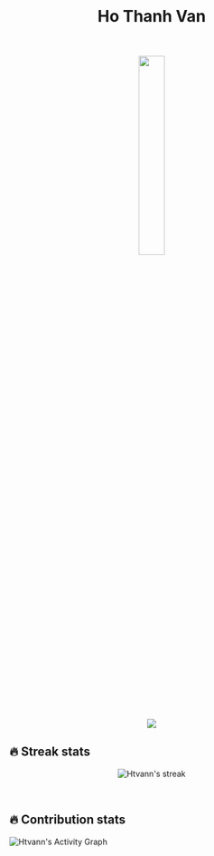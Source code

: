 <div id="header" align="center">
<br>
  <h1>Ho Thanh Van</h1>
  <br>
  <br>
 
  <img src="https://instagram .fsgn4-1.fna.fbcdn.net/v/t51.2885-15/329258860_1256515115211085_2656177982001651460_n.jpg?stp=dst-jpg_e35_p1080x1080&_nc_ht=instagram.fsgn4-1.fna.fbcdn.net&_nc_cat=101&_nc_ohc=0J6xnQEHDxYAX_46S9Q&edm=ACWDqb8BAAAA&ccb=7-5&ig_cache_key=MzAzMzczMTg3MDAxMDE4MjQxNQ%3D%3D.2-ccb7-5&oh=00_AfCjxH3mhJO1kt2HPM_YzpIuZ6iAQfNX6PMHQS-Ypn8c4w&oe=63F1A0F9&_nc_sid=1527a3" width="30%" />
 
<div align="center">
  <a href="https://open.spotify.com/user/6s6pbtefezpookh8gwnkko15v">
    <img src="https://readme-spotify-tingz.vercel.app/api/now-playing">
  </a>
</div>
</div>

## 🔥 Streak stats

<p align="center">
    <img title="🔥 Get streak stats for your profile at git.io/streak-stats" alt="Htvann's streak" src="https://github-readme-streak-stats.herokuapp.com/?user=Htvann&theme=monokai-metallian&hide_border=true"/>
</p>
<br>


## 🔥 Contribution stats
<img alt="Htvann's Activity Graph" src="https://denvercoder1-activity-graph.herokuapp.com/graph/?username=Htvann&bg_color=1F222E&color=F8D866&line=F85D7F&point=FFFFFF&hide_border=true" />
